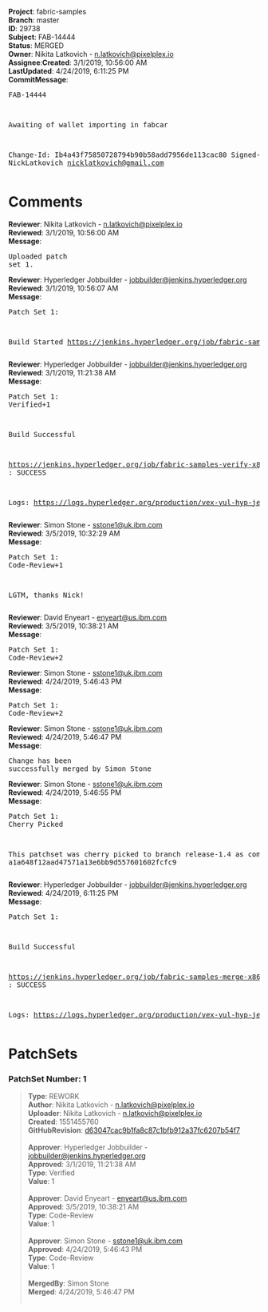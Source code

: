 <strong>Project</strong>: fabric-samples</br><strong>Branch</strong>: master<br><strong>ID</strong>: 29738<br><strong>Subject</strong>: FAB-14444<br><strong>Status</strong>: MERGED<br><strong>Owner</strong>: Nikita Latkovich - n.latkovich@pixelplex.io<br><strong>Assignee</strong>:<strong>Created</strong>: 3/1/2019, 10:56:00 AM<br><strong>LastUpdated</strong>: 4/24/2019, 6:11:25 PM<br><strong>CommitMessage</strong>:<br><pre>FAB-14444

Awaiting of wallet importing in fabcar

Change-Id: Ib4a43f75850728794b90b58add7956de113cac80
Signed-off-by: NickLatkovich <nicklatkovich@gmail.com>
</pre><h1>Comments</h1><strong>Reviewer</strong>: Nikita Latkovich - n.latkovich@pixelplex.io<br><strong>Reviewed</strong>: 3/1/2019, 10:56:00 AM<br><strong>Message</strong>: <pre>Uploaded patch set 1.</pre><strong>Reviewer</strong>: Hyperledger Jobbuilder - jobbuilder@jenkins.hyperledger.org<br><strong>Reviewed</strong>: 3/1/2019, 10:56:07 AM<br><strong>Message</strong>: <pre>Patch Set 1:

Build Started https://jenkins.hyperledger.org/job/fabric-samples-verify-x86_64/52/</pre><strong>Reviewer</strong>: Hyperledger Jobbuilder - jobbuilder@jenkins.hyperledger.org<br><strong>Reviewed</strong>: 3/1/2019, 11:21:38 AM<br><strong>Message</strong>: <pre>Patch Set 1: Verified+1

Build Successful 

https://jenkins.hyperledger.org/job/fabric-samples-verify-x86_64/52/ : SUCCESS

Logs: https://logs.hyperledger.org/production/vex-yul-hyp-jenkins-3/fabric-samples-verify-x86_64/52</pre><strong>Reviewer</strong>: Simon Stone - sstone1@uk.ibm.com<br><strong>Reviewed</strong>: 3/5/2019, 10:32:29 AM<br><strong>Message</strong>: <pre>Patch Set 1: Code-Review+1

LGTM, thanks Nick!</pre><strong>Reviewer</strong>: David Enyeart - enyeart@us.ibm.com<br><strong>Reviewed</strong>: 3/5/2019, 10:38:21 AM<br><strong>Message</strong>: <pre>Patch Set 1: Code-Review+2</pre><strong>Reviewer</strong>: Simon Stone - sstone1@uk.ibm.com<br><strong>Reviewed</strong>: 4/24/2019, 5:46:43 PM<br><strong>Message</strong>: <pre>Patch Set 1: Code-Review+2</pre><strong>Reviewer</strong>: Simon Stone - sstone1@uk.ibm.com<br><strong>Reviewed</strong>: 4/24/2019, 5:46:47 PM<br><strong>Message</strong>: <pre>Change has been successfully merged by Simon Stone</pre><strong>Reviewer</strong>: Simon Stone - sstone1@uk.ibm.com<br><strong>Reviewed</strong>: 4/24/2019, 5:46:55 PM<br><strong>Message</strong>: <pre>Patch Set 1: Cherry Picked

This patchset was cherry picked to branch release-1.4 as commit a1a648f12aad47571a13e6bb9d557601602fcfc9</pre><strong>Reviewer</strong>: Hyperledger Jobbuilder - jobbuilder@jenkins.hyperledger.org<br><strong>Reviewed</strong>: 4/24/2019, 6:11:25 PM<br><strong>Message</strong>: <pre>Patch Set 1:

Build Successful 

https://jenkins.hyperledger.org/job/fabric-samples-merge-x86_64/41/ : SUCCESS

Logs: https://logs.hyperledger.org/production/vex-yul-hyp-jenkins-3/fabric-samples-merge-x86_64/41</pre><h1>PatchSets</h1><h3>PatchSet Number: 1</h3><blockquote><strong>Type</strong>: REWORK<br><strong>Author</strong>: Nikita Latkovich - n.latkovich@pixelplex.io<br><strong>Uploader</strong>: Nikita Latkovich - n.latkovich@pixelplex.io<br><strong>Created</strong>: 1551455760<br><strong>GitHubRevision</strong>: [d63047cac9b1fa8c87c1bfb912a37fc6207b54f7](https://github.com/hyperledger/fabric-samples/commit/d63047cac9b1fa8c87c1bfb912a37fc6207b54f7)<br><br><strong>Approver</strong>: Hyperledger Jobbuilder - jobbuilder@jenkins.hyperledger.org<br><strong>Approved</strong>: 3/1/2019, 11:21:38 AM<br><strong>Type</strong>: Verified<br><strong>Value</strong>: 1<br><br><strong>Approver</strong>: David Enyeart - enyeart@us.ibm.com<br><strong>Approved</strong>: 3/5/2019, 10:38:21 AM<br><strong>Type</strong>: Code-Review<br><strong>Value</strong>: 1<br><br><strong>Approver</strong>: Simon Stone - sstone1@uk.ibm.com<br><strong>Approved</strong>: 4/24/2019, 5:46:43 PM<br><strong>Type</strong>: Code-Review<br><strong>Value</strong>: 1<br><br><strong>MergedBy</strong>: Simon Stone<br><strong>Merged</strong>: 4/24/2019, 5:46:47 PM<br><br></blockquote>